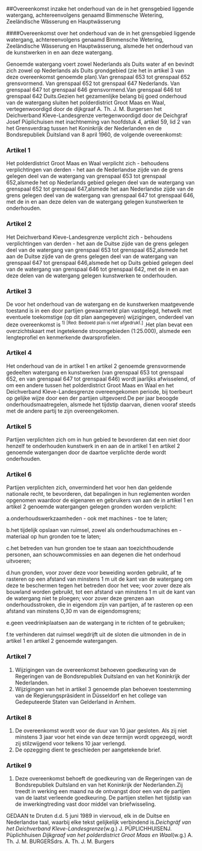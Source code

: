 <meta http-equiv='Content-Type' content='text/html; charset=utf-8' />

##Overeenkomst inzake het onderhoud van de in het grensgebied liggende watergang, achtereenvolgens genaamd Bimmensche Wetering, Zeeländische Wässerung en Hauptwässerung

####Overeenkomst over het onderhoud van de in het grensgebied liggende watergang, achtereenvolgens genaamd Bimmensche Wetering, Zeeländische Wässerung en Hauptwässerung, alsmede het onderhoud van de kunstwerken in en aan deze watergang.

Genoemde watergang voert zowel Nederlands als Duits water af en bevindt zich zowel op Nederlands als Duits grondgebied (zie het in artikel 3 van deze overeenkomst genoemde plan).Van grenspaal 653 tot grenspaal 652 grensvormend. Van grenspaal 652 tot grenspaal 647 Nederlands. Van grenspaal 647 tot grenspaal 646 grensvormend.Van grenspaal 646 tot grenspaal 642 Duits.Gezien het gezamenlijke belang bij goed onderhoud van de watergang sluiten het polderdistrict Groot Maas en Waal, vertegenwoordigd door de dijkgraaf A. Th. J. M. Burgersen het Deichverband Kleve-Landesgrenze vertegenwoordigd door de Deichgraf Josef Püplichuisen met inachtneming van hoofdstuk 4, artikel 59, lid 2 van het Grensverdrag tussen het Koninkrijk der Nederlanden en de Bondsrepubliek Duitsland van 8 april 1960, de volgende overeenkomst:

### Artikel  1  

Het polderdistrict Groot Maas en Waal verplicht zich - behoudens verplichtingen van derden - het aan de Nederlandse zijde van de grens gelegen deel van de watergang van grenspaal 653 tot grenspaal 652,alsmede het op Nederlands gebied gelegen deel van de watergang van grenspaal 652 tot grenspaal 647,alsmede het aan Nederlandse zijde van de grens gelegen deel van de watergang van grenspaal 647 tot grenspaal 646, met de in en aan deze delen van de watergang gelegen kunstwerken te onderhouden.

### Artikel  2  

Het Deichverband Kleve-Landesgrenze verplicht zich - behoudens verplichtingen van derden - het aan de Duitse zijde van de grens gelegen deel van de watergang van grenspaal 653 tot grenspaal 652,alsmede het aan de Duitse zijde van de grens gelegen deel van de watergang van grenspaal 647 tot grenspaal 646,alsmede het op Duits gebied gelegen deel van de watergang van grenspaal 646 tot grenspaal 642, met de in en aan deze delen van de watergang gelegen kunstwerken te onderhouden.

### Artikel  3  

De voor het onderhoud van de watergang en de kunstwerken maatgevende toestand is in een door partijen gewaarmerkt plan vastgelegd, hetwelk met eventuele toekomstige (op dit plan aangegeven) wijzigingen, onderdeel van deze overeenkomst is<sup> 1)  [Red: Bedoeld plan is niet afgedrukt.] </sup>.Het plan bevat een overzichtskaart met ingetekende stroomgebieden (1:25.000), alsmede een lengteprofiel en kenmerkende dwarsprofielen.

### Artikel  4  

Het onderhoud van de in artikel 1 en artikel 2 genoemde grensvormende gedeelten watergang en kunstwerken (van grenspaal 653 tot grenspaal 652, en van grenspaal 647 tot grenspaal 646) wordt jaarlijks afwisselend, of om een andere tussen het polderdistrict Groot Maas en Waal en het Deichverband Kleve-Landesgrenze overeengekomen periode, bij toerbeurt op gelijke wijze door een der partijen uitgevoerd.De per jaar beoogde onderhoudsmaatregelen, alsmede het tijdstip daarvan, dienen vooraf steeds met de andere partij te zijn overeengekomen.

### Artikel  5  

Partijen verplichten zich om in hun gebied te bevorderen dat een niet door henzelf te onderhouden kunstwerk in en aan de in artikel 1 en artikel 2 genoemde watergangen door de daartoe verplichte derde wordt onderhouden.

### Artikel  6  

Partijen verplichten zich, onverminderd het voor hen dan geldende nationale recht, te bevorderen, dat bepalingen in hun reglementen worden opgenomen waardoor de eigenaren en gebruikers van aan de in artikel 1 en artikel 2 genoemde watergangen gelegen gronden worden verplicht:

a.onderhoudswerkzaamheden - ook met machines - toe te laten;

b.het tijdelijk opslaan van ruimsel, zowel als onderhoudsmachines en -materiaal op hun gronden toe te laten;

c.het betreden van hun gronden toe te staan aan toezichthoudende personen, aan schouwcommissies en aan degenen die het onderhoud uitvoeren;

d.hun gronden, voor zover deze voor beweiding worden gebruikt, af te rasteren op een afstand van minstens 1 m uit de kant van de watergang om deze te beschermen tegen het betreden door het vee; voor zover deze als bouwland worden gebruikt, tot een afstand van minstens 1 m uit de kant van de watergang niet te ploegen; voor zover deze grenzen aan onderhoudsstroken, die in eigendom zijn van partijen, af te rasteren op een afstand van minstens 0,30 m van de eigendomsgrens;

e.geen veedrinkplaatsen aan de watergang in te richten of te gebruiken;

f.te verhinderen dat ruimsel wegdrijft uit de sloten die uitmonden in de in artikel 1 en artikel 2 genoemde watergangen.

### Artikel  7  

1. Wijzigingen van de overeenkomst behoeven goedkeuring van de Regeringen van de Bondsrepubliek Duitsland en van het Koninkrijk der Nederlanden.
2. Wijzigingen van het in artikel 3 genoemde plan behoeven toestemming van de Regierungspräsident in Düsseldorf en het college van Gedeputeerde Staten van Gelderland in Arnhem.

### Artikel  8  

1. De overeenkomst wordt voor de duur van 10 jaar gesloten. Als zij niet minstens 3 jaar voor het einde van deze termijn wordt opgezegd, wordt zij stilzwijgend voor telkens 10 jaar verlengd.
2. De opzegging dient te geschieden per aangetekende brief.

### Artikel  9  

1. Deze overeenkomst behoeft de goedkeuring van de Regeringen van de Bondsrepubliek Duitsland en van het Koninkrijk der Nederlanden.Zij treedt in werking een maand na de ontvangst door een van de partijen van de laatst verleende goedkeuring. De partijen stellen het tijdstip van de inwerkingtreding vast door middel van briefwisseling.

GEDAAN te Druten d.d. 5 juni 1989 in viervoud, elk in de Duitse en Nederlandse taal, waarbij elke tekst gelijkelijk verbindend is.*Deichgräf van het Deichverband Kleve-Landesgrenze*(w.g.) J. PÜPLICHHUISENJ. Püplichhuisen *Dijkgraaf van het polderdistrict Groot Maas en Waal*(w.g.) A. Th. J. M. BURGERSdrs. A. Th. J. M. Burgers

